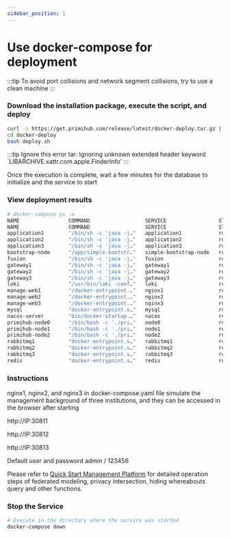 ```yaml
---
sidebar_position: 1
---
```


# Use docker-compose for deployment

:::tip
To avoid port collisions and network segment collisions, try to use a clean machine
:::

### Download the installation package, execute the script, and deploy

```bash
curl -s https://get.primihub.com/release/latest/docker-deploy.tar.gz | tar zxf -
cd docker-deploy
bash deploy.sh
```
:::tip
Ignore this error
tar: Ignoring unknown extended header keyword `LIBARCHIVE.xattr.com.apple.FinderInfo'
:::

Once the execution is complete, wait a few minutes for the database to initialize and the service to start

### View deployment results

```bash
# docker-compose ps -a
NAME                COMMAND                  SERVICE                 STATUS              PORTS
NAME                COMMAND                  SERVICE                 STATUS              PORTS
application1        "/bin/sh -c 'java -j…"   application1            running             
application2        "/bin/sh -c 'java -j…"   application2            running             
application3        "/bin/sh -c 'java -j…"   application3            running             
bootstrap-node      "/app/simple-bootstr…"   simple-bootstrap-node   running             4001/tcp
fusion              "/bin/sh -c 'java -j…"   fusion                  running             
gateway1            "/bin/sh -c 'java -j…"   gateway1                running             
gateway2            "/bin/sh -c 'java -j…"   gateway2                running             
gateway3            "/bin/sh -c 'java -j…"   gateway3                running             
loki                "/usr/bin/loki -conf…"   loki                    running             0.0.0.0:3100->3100/tcp, :::3100->3100/tcp
manage-web1         "/docker-entrypoint.…"   nginx1                  running             0.0.0.0:30811->80/tcp, :::30811->80/tcp
manage-web2         "/docker-entrypoint.…"   nginx2                  running             0.0.0.0:30812->80/tcp, :::30812->80/tcp
manage-web3         "/docker-entrypoint.…"   nginx3                  running             0.0.0.0:30813->80/tcp, :::30813->80/tcp
mysql               "docker-entrypoint.s…"   mysql                   running             0.0.0.0:3306->3306/tcp, :::3306->3306/tcp
nacos-server        "bin/docker-startup.…"   nacos                   running             0.0.0.0:8848->8848/tcp, 0.0.0.0:9555->9555/tcp, 0.0.0.0:9848->9848/tcp, :::8848->8848/tcp, :::9555->9555/tcp, :::9848->9848/tcp
primihub-node0      "/bin/bash -c './pri…"   node0                   running             0.0.0.0:6666->6666/tcp, 0.0.0.0:50050->50050/tcp, :::6666->6666/tcp, :::50050->50050/tcp
primihub-node1      "/bin/bash -c './pri…"   node1                   running             0.0.0.0:6667->6667/tcp, 0.0.0.0:50051->50051/tcp, :::6667->6667/tcp, :::50051->50051/tcp
primihub-node2      "/bin/bash -c './pri…"   node2                   running             0.0.0.0:6668->6668/tcp, 0.0.0.0:50052->50052/tcp, :::6668->6668/tcp, :::50052->50052/tcp
rabbitmq1           "docker-entrypoint.s…"   rabbitmq1               running             25672/tcp
rabbitmq2           "docker-entrypoint.s…"   rabbitmq2               running             25672/tcp
rabbitmq3           "docker-entrypoint.s…"   rabbitmq3               running             25672/tcp
redis               "docker-entrypoint.s…"   redis                   running             6379/tcp
```

### Instructions

nginx1, nginx2, and nginx3 in docker-compose.yaml file simulate the management background of three institutions, and they can be accessed in the browser after starting

http://IP:30811

http://IP:30812

http://IP:30813

Default user and password admin / 123456

Please refer to [Quick Start Management Platform](/docs/quick-start-platform) for detailed operation steps of federated modeling, privacy intersection, hiding whereabouts query and other functions.
### Stop the Service

```bash
# Execute in the directory where the service was started
docker-compose down
```
